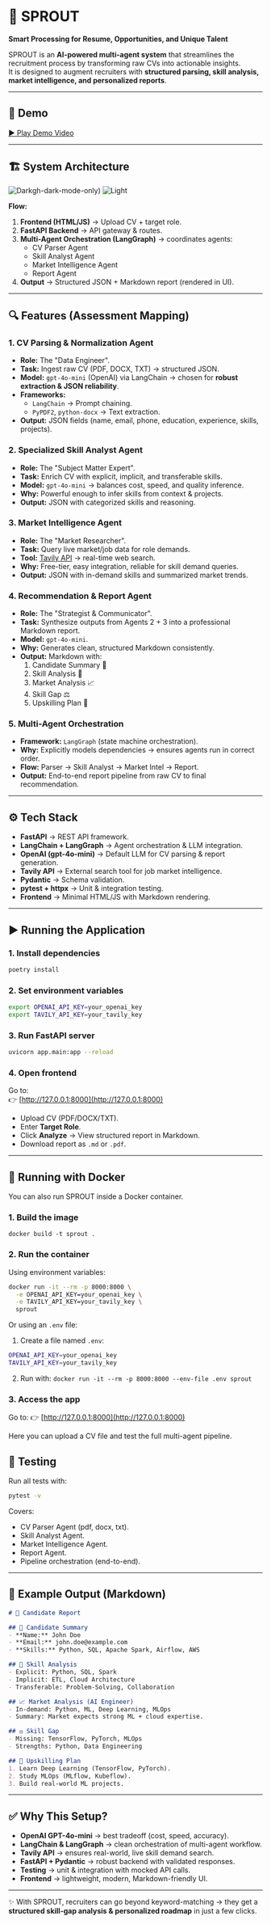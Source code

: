 # 🌱 SPROUT  
**Smart Processing for Resume, Opportunities, and Unique Talent**

SPROUT is an **AI-powered multi-agent system** that streamlines the recruitment process by transforming raw CVs into actionable insights.  
It is designed to augment recruiters with **structured parsing, skill analysis, market intelligence, and personalized reports**.

---

## 🎥 Demo
[▶️ Play Demo Video](docs/demo.mp4)

---

## 🏗️ System Architecture
![Dark](docs/architecture.png)gh-dark-mode-only)
![Light](docs/architecture_for_light_mode.png#gh-light-mode-only)

**Flow:**
1. **Frontend (HTML/JS)** → Upload CV + target role.  
2. **FastAPI Backend** → API gateway & routes.  
3. **Multi-Agent Orchestration (LangGraph)** → coordinates agents:  
   - CV Parser Agent  
   - Skill Analyst Agent  
   - Market Intelligence Agent  
   - Report Agent  
4. **Output** → Structured JSON + Markdown report (rendered in UI).  

---

## 🔍 Features (Assessment Mapping)

### 1. CV Parsing & Normalization Agent
- **Role:** The "Data Engineer".  
- **Task:** Ingest raw CV (PDF, DOCX, TXT) → structured JSON.  
- **Model:** `gpt-4o-mini` (OpenAI) via LangChain → chosen for **robust extraction & JSON reliability**.  
- **Frameworks:**  
  - `LangChain` → Prompt chaining.  
  - `PyPDF2`, `python-docx` → Text extraction.  
- **Output:** JSON fields (name, email, phone, education, experience, skills, projects).  

### 2. Specialized Skill Analyst Agent
- **Role:** The "Subject Matter Expert".  
- **Task:** Enrich CV with explicit, implicit, and transferable skills.  
- **Model:** `gpt-4o-mini` → balances cost, speed, and quality inference.  
- **Why:** Powerful enough to infer skills from context & projects.  
- **Output:** JSON with categorized skills and reasoning.  

### 3. Market Intelligence Agent
- **Role:** The "Market Researcher".  
- **Task:** Query live market/job data for role demands.  
- **Tool:** [Tavily API](https://tavily.com) → real-time web search.  
- **Why:** Free-tier, easy integration, reliable for skill demand queries.  
- **Output:** JSON with in-demand skills and summarized market trends.  

### 4. Recommendation & Report Agent
- **Role:** The "Strategist & Communicator".  
- **Task:** Synthesize outputs from Agents 2 + 3 into a professional Markdown report.  
- **Model:** `gpt-4o-mini`.  
- **Why:** Generates clean, structured Markdown consistently.  
- **Output:** Markdown with:  
  1. Candidate Summary 👤  
  2. Skill Analysis 🧩  
  3. Market Analysis 📈  
  4. Skill Gap ⚖️  
  5. Upskilling Plan 🚀  

### 5. Multi-Agent Orchestration
- **Framework:** `LangGraph` (state machine orchestration).  
- **Why:** Explicitly models dependencies → ensures agents run in correct order.  
- **Flow:** Parser → Skill Analyst → Market Intel → Report.  
- **Output:** End-to-end report pipeline from raw CV to final recommendation.  

---

## ⚙️ Tech Stack
- **FastAPI** → REST API framework.  
- **LangChain + LangGraph** → Agent orchestration & LLM integration.  
- **OpenAI (gpt-4o-mini)** → Default LLM for CV parsing & report generation.  
- **Tavily API** → External search tool for job market intelligence.  
- **Pydantic** → Schema validation.  
- **pytest + httpx** → Unit & integration testing.  
- **Frontend** → Minimal HTML/JS with Markdown rendering.  

---

## ▶️ Running the Application

### 1. Install dependencies
```bash
poetry install
```

### 2. Set environment variables
```bash
export OPENAI_API_KEY=your_openai_key
export TAVILY_API_KEY=your_tavily_key
```

### 3. Run FastAPI server
```bash
uvicorn app.main:app --reload
```

### 4. Open frontend
Go to:  
👉 [http://127.0.0.1:8000](http://127.0.0.1:8000)  

- Upload CV (PDF/DOCX/TXT).  
- Enter **Target Role**.  
- Click **Analyze** → View structured report in Markdown.  
- Download report as `.md` or `.pdf`.  

---

## 🐳 Running with Docker

You can also run SPROUT inside a Docker container.

### 1. Build the image
```docker build -t sprout .```

### 2. Run the container
Using environment variables:
```bash
docker run -it --rm -p 8000:8000 \
  -e OPENAI_API_KEY=your_openai_key \
  -e TAVILY_API_KEY=your_tavily_key \
  sprout
```

Or using an `.env` file:
1. Create a file named `.env`:
  ```bash
  OPENAI_API_KEY=your_openai_key
  TAVILY_API_KEY=your_tavily_key
  ```

2. Run with:
  ```docker run -it --rm -p 8000:8000 --env-file .env sprout```

### 3. Access the app
Go to:
👉 [http://127.0.0.1:8000](http://127.0.0.1:8000)

Here you can upload a CV file and test the full multi-agent pipeline.


## 🧪 Testing
Run all tests with:

```bash
pytest -v
```

Covers:  
- CV Parser Agent (pdf, docx, txt).  
- Skill Analyst Agent.  
- Market Intelligence Agent.  
- Report Agent.  
- Pipeline orchestration (end-to-end).  

---

## 📝 Example Output (Markdown)

```markdown
# 📄 Candidate Report

## 👤 Candidate Summary
- **Name:** John Doe
- **Email:** john.doe@example.com
- **Skills:** Python, SQL, Apache Spark, Airflow, AWS

## 🧩 Skill Analysis
- Explicit: Python, SQL, Spark
- Implicit: ETL, Cloud Architecture
- Transferable: Problem-Solving, Collaboration

## 📈 Market Analysis (AI Engineer)
- In-demand: Python, ML, Deep Learning, MLOps
- Summary: Market expects strong ML + cloud expertise.

## ⚖️ Skill Gap
- Missing: TensorFlow, PyTorch, MLOps
- Strengths: Python, Data Engineering

## 🚀 Upskilling Plan
1. Learn Deep Learning (TensorFlow, PyTorch).  
2. Study MLOps (MLflow, Kubeflow).  
3. Build real-world ML projects.  
```

---

## ✅ Why This Setup?
- **OpenAI GPT-4o-mini** → best tradeoff (cost, speed, accuracy).  
- **LangChain & LangGraph** → clean orchestration of multi-agent workflow.  
- **Tavily API** → ensures real-world, live skill demand search.  
- **FastAPI + Pydantic** → robust backend with validated responses.  
- **Testing** → unit & integration with mocked API calls.  
- **Frontend** → lightweight, modern, Markdown-friendly UI.  

---

✨ With SPROUT, recruiters can go beyond keyword-matching → they get a **structured skill-gap analysis & personalized roadmap** in just a few clicks.
